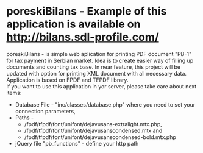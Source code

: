 # poreskiBilans - Example of this application is available on http://bilans.sdl-profile.com/ <br>
poreskiBilans - is simple web aplication for printing PDF document "PB-1" for tax payment in Serbian market. Idea is to create easier way of filling up documents and counting tax base. In near feature, this project will be updated with option for printing XML document with all necessary data. <br>
Application is based on FPDF and TFPDF library.<br>
If you want to use this application in yor server, please take care about next items:
<ul>
  <li>Database File - "inc/classes/database.php" where you need to set your connection parameters,</li>
  <li>Paths - 
    <ul>
      <li>/fpdf/tfpdf/font/unifont/dejavusans-extralight.mtx.php,</li>
      <li>/fpdf/tfpdf/font/unifont/dejavusanscondensed.mtx and</li>   
      <li>/fpdf/tfpdf/font/unifont/dejavusanscondensed-bold.mtx.php</li>
    </ul>
  </li>
  <li>jQuery file "pb_functions" - define your http path</li>
</ul>

